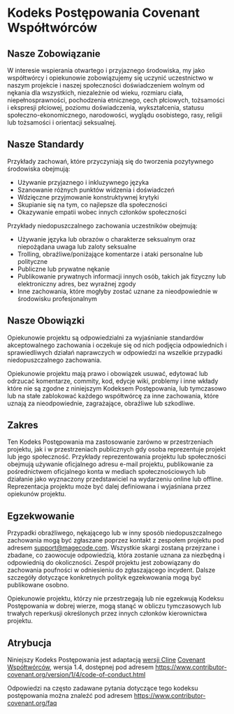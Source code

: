 # Kodeks Postępowania Covenant Współtwórców

## Nasze Zobowiązanie

W interesie wspierania otwartego i przyjaznego środowiska, my jako
współtwórcy i opiekunowie zobowiązujemy się uczynić uczestnictwo w naszym projekcie i
naszej społeczności doświadczeniem wolnym od nękania dla wszystkich, niezależnie od wieku, rozmiaru
ciała, niepełnosprawności, pochodzenia etnicznego, cech płciowych, tożsamości i ekspresji płciowej,
poziomu doświadczenia, wykształcenia, statusu społeczno-ekonomicznego, narodowości, wyglądu
osobistego, rasy, religii lub tożsamości i orientacji seksualnej.

## Nasze Standardy

Przykłady zachowań, które przyczyniają się do tworzenia pozytywnego środowiska
obejmują:

- Używanie przyjaznego i inkluzywnego języka
- Szanowanie różnych punktów widzenia i doświadczeń
- Wdzięczne przyjmowanie konstruktywnej krytyki
- Skupianie się na tym, co najlepsze dla społeczności
- Okazywanie empatii wobec innych członków społeczności

Przykłady niedopuszczalnego zachowania uczestników obejmują:

- Używanie języka lub obrazów o charakterze seksualnym oraz niepożądana uwaga lub
  zaloty seksualne
- Trolling, obraźliwe/poniżające komentarze i ataki personalne lub polityczne
- Publiczne lub prywatne nękanie
- Publikowanie prywatnych informacji innych osób, takich jak fizyczny lub elektroniczny
  adres, bez wyraźnej zgody
- Inne zachowania, które mogłyby zostać uznane za nieodpowiednie w
  środowisku profesjonalnym

## Nasze Obowiązki

Opiekunowie projektu są odpowiedzialni za wyjaśnianie standardów akceptowalnego
zachowania i oczekuje się od nich podjęcia odpowiednich i sprawiedliwych działań naprawczych w
odpowiedzi na wszelkie przypadki niedopuszczalnego zachowania.

Opiekunowie projektu mają prawo i obowiązek usuwać, edytować lub
odrzucać komentarze, commity, kod, edycje wiki, problemy i inne wkłady
które nie są zgodne z niniejszym Kodeksem Postępowania, lub tymczasowo lub
na stałe zablokować każdego współtwórcę za inne zachowania, które uznają za nieodpowiednie,
zagrażające, obraźliwe lub szkodliwe.

## Zakres

Ten Kodeks Postępowania ma zastosowanie zarówno w przestrzeniach projektu, jak i w przestrzeniach publicznych
gdy osoba reprezentuje projekt lub jego społeczność. Przykłady
reprezentowania projektu lub społeczności obejmują używanie oficjalnego adresu e-mail projektu,
publikowanie za pośrednictwem oficjalnego konta w mediach społecznościowych lub działanie jako wyznaczony
przedstawiciel na wydarzeniu online lub offline. Reprezentacja projektu może być
dalej definiowana i wyjaśniana przez opiekunów projektu.

## Egzekwowanie

Przypadki obraźliwego, nękającego lub w inny sposób niedopuszczalnego zachowania mogą być
zgłaszane poprzez kontakt z zespołem projektu pod adresem support@magecode.com. Wszystkie skargi
zostaną przejrzane i zbadane, co zaowocuje odpowiedzią, która
zostanie uznana za niezbędną i odpowiednią do okoliczności. Zespół projektu jest
zobowiązany do zachowania poufności w odniesieniu do zgłaszającego incydent.
Dalsze szczegóły dotyczące konkretnych polityk egzekwowania mogą być publikowane osobno.

Opiekunowie projektu, którzy nie przestrzegają lub nie egzekwują Kodeksu Postępowania w dobrej
wierze, mogą stanąć w obliczu tymczasowych lub trwałych reperkusji określonych przez innych
członków kierownictwa projektu.

## Atrybucja

Niniejszy Kodeks Postępowania jest adaptacją [wersji Cline][cline_coc] [Covenant Współtwórców][homepage], wersja 1.4,
dostępnej pod adresem https://www.contributor-covenant.org/version/1/4/code-of-conduct.html

[cline_coc]: https://github.com/cline/cline/blob/main/CODE_OF_CONDUCT.md
[homepage]: https://www.contributor-covenant.org

Odpowiedzi na często zadawane pytania dotyczące tego kodeksu postępowania można znaleźć pod adresem
https://www.contributor-covenant.org/faq
